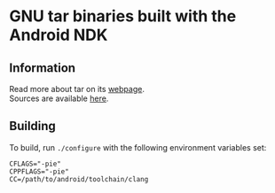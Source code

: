 # GNU tar binaries built with the Android NDK

## Information
Read more about tar on its [webpage](https://www.gnu.org/software/tar/).  
Sources are available [here](https://ftp.gnu.org/gnu/tar/).

## Building
To build, run `./configure` with the following environment variables set:

```
CFLAGS="-pie"
CPPFLAGS="-pie"
CC=/path/to/android/toolchain/clang
```

